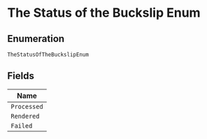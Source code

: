 
# The Status of the Buckslip Enum

## Enumeration

`TheStatusOfTheBuckslipEnum`

## Fields

| Name |
|  --- |
| `Processed` |
| `Rendered` |
| `Failed` |

